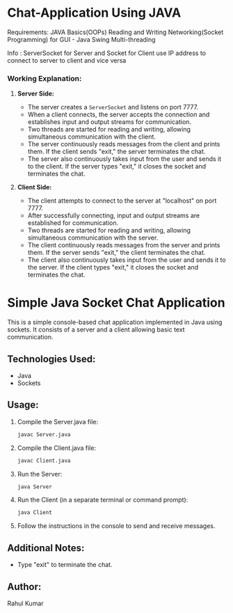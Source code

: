# Chat-Application Using JAVA
Requirements:
    JAVA Basics(OOPs)
    Reading and Writing
    Networking(Socket Programming)
    for GUI - Java Swing
    Multi-threading

Info :
    ServerSocket for Server and Socket for Client
    use IP address to connect to server to client and vice versa


### Working Explanation:

1. **Server Side:**
   - The server creates a `ServerSocket` and listens on port 7777.
   - When a client connects, the server accepts the connection and establishes input and output streams for communication.
   - Two threads are started for reading and writing, allowing simultaneous communication with the client.
   - The server continuously reads messages from the client and prints them. If the client sends "exit," the server terminates the chat.
   - The server also continuously takes input from the user and sends it to the client. If the server types "exit," it closes the socket and terminates the chat.

2. **Client Side:**
   - The client attempts to connect to the server at "localhost" on port 7777.
   - After successfully connecting, input and output streams are established for communication.
   - Two threads are started for reading and writing, allowing simultaneous communication with the server.
   - The client continuously reads messages from the server and prints them. If the server sends "exit," the client terminates the chat.
   - The client also continuously takes input from the user and sends it to the server. If the client types "exit," it closes the socket and terminates the chat.


# Simple Java Socket Chat Application

This is a simple console-based chat application implemented in Java using sockets. It consists of a server and a client allowing basic text communication.

## Technologies Used:

- Java
- Sockets

## Usage:

1. Compile the Server.java file:
   ```bash
   javac Server.java
   ```

2. Compile the Client.java file:
   ```bash
   javac Client.java
   ```

3. Run the Server:
   ```bash
   java Server
   ```

4. Run the Client (in a separate terminal or command prompt):
   ```bash
   java Client
   ```

5. Follow the instructions in the console to send and receive messages.

## Additional Notes:

- Type "exit" to terminate the chat.

## Author:

Rahul Kumar

